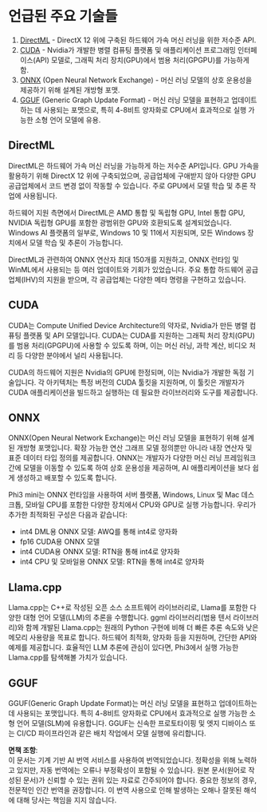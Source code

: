 # 언급된 주요 기술들

1. [DirectML](https://learn.microsoft.com/windows/ai/directml/dml?WT.mc_id=aiml-138114-kinfeylo) - DirectX 12 위에 구축된 하드웨어 가속 머신 러닝을 위한 저수준 API.
2. [CUDA](https://blogs.nvidia.com/blog/what-is-cuda-2/) - Nvidia가 개발한 병렬 컴퓨팅 플랫폼 및 애플리케이션 프로그래밍 인터페이스(API) 모델로, 그래픽 처리 장치(GPU)에서 범용 처리(GPGPU)를 가능하게 함.
3. [ONNX](https://onnx.ai/) (Open Neural Network Exchange) - 머신 러닝 모델의 상호 운용성을 제공하기 위해 설계된 개방형 포맷.
4. [GGUF](https://github.com/ggerganov/ggml/blob/master/docs/gguf.md) (Generic Graph Update Format) - 머신 러닝 모델을 표현하고 업데이트하는 데 사용되는 포맷으로, 특히 4-8비트 양자화로 CPU에서 효과적으로 실행 가능한 소형 언어 모델에 유용.

## DirectML

DirectML은 하드웨어 가속 머신 러닝을 가능하게 하는 저수준 API입니다. GPU 가속을 활용하기 위해 DirectX 12 위에 구축되었으며, 공급업체에 구애받지 않아 다양한 GPU 공급업체에서 코드 변경 없이 작동할 수 있습니다. 주로 GPU에서 모델 학습 및 추론 작업에 사용됩니다.

하드웨어 지원 측면에서 DirectML은 AMD 통합 및 독립형 GPU, Intel 통합 GPU, NVIDIA 독립형 GPU를 포함한 광범위한 GPU와 호환되도록 설계되었습니다. Windows AI 플랫폼의 일부로, Windows 10 및 11에서 지원되며, 모든 Windows 장치에서 모델 학습 및 추론이 가능합니다.

DirectML과 관련하여 ONNX 연산자 최대 150개를 지원하고, ONNX 런타임 및 WinML에서 사용되는 등 여러 업데이트와 기회가 있었습니다. 주요 통합 하드웨어 공급업체(IHV)의 지원을 받으며, 각 공급업체는 다양한 메타 명령을 구현하고 있습니다.

## CUDA

CUDA는 Compute Unified Device Architecture의 약자로, Nvidia가 만든 병렬 컴퓨팅 플랫폼 및 API 모델입니다. CUDA는 CUDA를 지원하는 그래픽 처리 장치(GPU)를 범용 처리(GPGPU)에 사용할 수 있도록 하며, 이는 머신 러닝, 과학 계산, 비디오 처리 등 다양한 분야에서 널리 사용됩니다.

CUDA의 하드웨어 지원은 Nvidia의 GPU에 한정되며, 이는 Nvidia가 개발한 독점 기술입니다. 각 아키텍처는 특정 버전의 CUDA 툴킷을 지원하며, 이 툴킷은 개발자가 CUDA 애플리케이션을 빌드하고 실행하는 데 필요한 라이브러리와 도구를 제공합니다.

## ONNX

ONNX(Open Neural Network Exchange)는 머신 러닝 모델을 표현하기 위해 설계된 개방형 포맷입니다. 확장 가능한 연산 그래프 모델 정의뿐만 아니라 내장 연산자 및 표준 데이터 타입 정의를 제공합니다. ONNX는 개발자가 다양한 머신 러닝 프레임워크 간에 모델을 이동할 수 있도록 하여 상호 운용성을 제공하며, AI 애플리케이션을 보다 쉽게 생성하고 배포할 수 있도록 합니다.

Phi3 mini는 ONNX 런타임을 사용하여 서버 플랫폼, Windows, Linux 및 Mac 데스크톱, 모바일 CPU를 포함한 다양한 장치에서 CPU와 GPU로 실행 가능합니다. 우리가 추가한 최적화된 구성은 다음과 같습니다:

- int4 DML용 ONNX 모델: AWQ를 통해 int4로 양자화
- fp16 CUDA용 ONNX 모델
- int4 CUDA용 ONNX 모델: RTN을 통해 int4로 양자화
- int4 CPU 및 모바일용 ONNX 모델: RTN을 통해 int4로 양자화

## Llama.cpp

Llama.cpp는 C++로 작성된 오픈 소스 소프트웨어 라이브러리로, Llama를 포함한 다양한 대형 언어 모델(LLM)의 추론을 수행합니다. ggml 라이브러리(범용 텐서 라이브러리)와 함께 개발된 Llama.cpp는 원래의 Python 구현에 비해 더 빠른 추론 속도와 낮은 메모리 사용량을 목표로 합니다. 하드웨어 최적화, 양자화 등을 지원하며, 간단한 API와 예제를 제공합니다. 효율적인 LLM 추론에 관심이 있다면, Phi3에서 실행 가능한 Llama.cpp를 탐색해볼 가치가 있습니다.

## GGUF

GGUF(Generic Graph Update Format)는 머신 러닝 모델을 표현하고 업데이트하는 데 사용되는 포맷입니다. 특히 4-8비트 양자화로 CPU에서 효과적으로 실행 가능한 소형 언어 모델(SLM)에 유용합니다. GGUF는 신속한 프로토타이핑 및 엣지 디바이스 또는 CI/CD 파이프라인과 같은 배치 작업에서 모델 실행에 유리합니다.

**면책 조항**:  
이 문서는 기계 기반 AI 번역 서비스를 사용하여 번역되었습니다. 정확성을 위해 노력하고 있지만, 자동 번역에는 오류나 부정확성이 포함될 수 있습니다. 원본 문서(원어로 작성된 문서)가 신뢰할 수 있는 권위 있는 자료로 간주되어야 합니다. 중요한 정보의 경우, 전문적인 인간 번역을 권장합니다. 이 번역 사용으로 인해 발생하는 오해나 잘못된 해석에 대해 당사는 책임을 지지 않습니다.